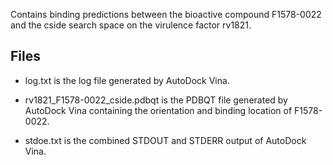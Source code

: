 Contains binding predictions between the bioactive compound F1578-0022 and the cside search space on the virulence factor rv1821.

## Files

- log.txt is the log file generated by AutoDock Vina.

- rv1821_F1578-0022_cside.pdbqt is the PDBQT file generated by AutoDock Vina containing the orientation and binding location of F1578-0022.

- stdoe.txt is the combined STDOUT and STDERR output of AutoDock Vina.

